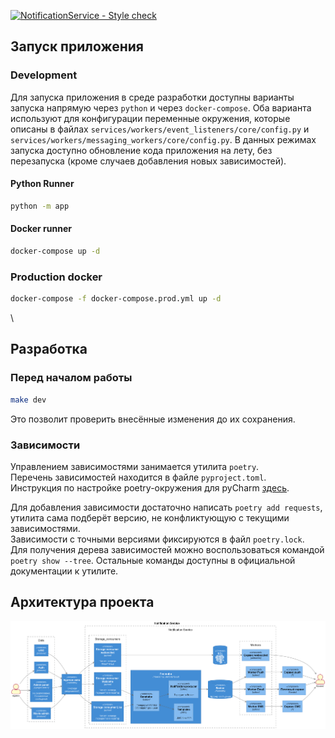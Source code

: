 [![NotificationService - Style check](https://github.com/Dmitry426/Notifications_sprint/actions/workflows/python.yml/badge.svg)](https://github.com/Dmitry426/Notifications_sprint/actions/workflows/python.yml)  



## Запуск приложения

### Development

Для запуска приложения в среде разработки доступны варианты запуска напрямую через `python` и
через `docker-compose`. Оба варианта используют для конфигурации переменные окружения, которые
описаны в файлах `services/workers/event_listeners/core/config.py` и `services/workers/messaging_workers/core/config.py`.
В данных режимах запуска доступно обновление кода приложения
на лету, без перезапуска (кроме случаев добавления новых зависимостей).

#### Python Runner

```bash
python -m app
```

#### Docker runner

```bash
docker-compose up -d
```

### Production docker

```bash
docker-compose -f docker-compose.prod.yml up -d
```
\

## Разработка

### Перед началом работы

```bash
make dev
```

Это позволит проверить внесённые изменения до их сохранения.

### Зависимости

Управлением зависимостями занимается утилита `poetry`. \
Перечень зависимостей находится в файле `pyproject.toml`. \
Инструкция по настройке poetry-окружения для
pyCharm [здесь](https://www.jetbrains.com/help/pycharm/poetry.html).

Для добавления зависимости достаточно написать `poetry add requests`, утилита сама подберёт версию,
не конфликтующую с текущими зависимостями. \
Зависимости с точными версиями фиксируются в файл `poetry.lock`. \
Для получения дерева зависимостей можно воспользоваться командой `poetry show --tree`. Остальные
команды доступны в официальной документации к утилите.


## Архитектура проекта
![Архитектура проекта](Docs/architecture/img/diagram.png)
